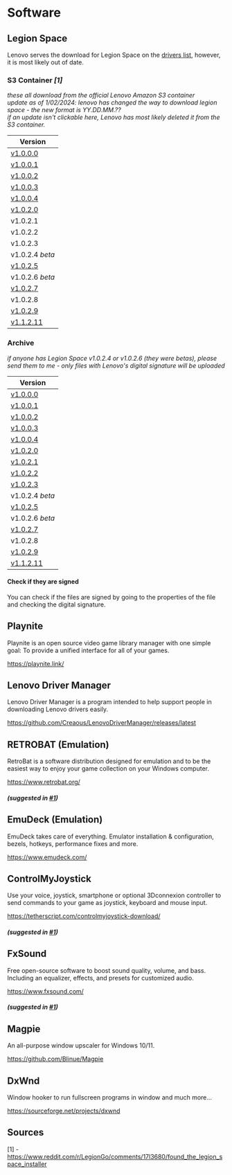 # Software

## Legion Space

Lenovo serves the download for Legion Space on the [drivers list](https://pcsupport.lenovo.com/us/en/products/laptops-and-netbooks/legion-series/legion-go-8apu1/downloads/driver-list/component?name=Software+and+Utilities&id=156BE23F-B536-4320-B35C-2F67EBDD9242), however, it is most likely out of date.

### S3 Container _[1]_

_these all download from the official Lenovo Amazon S3 container_
<br/>
_update as of 1/02/2024: lenovo has changed the way to download legion space - the new format is YY.DD.MM.??_
<br/>
_if an update isn't clickable here, Lenovo has most likely deleted it from the S3 container._

| Version                                                                            |
| ---------------------------------------------------------------------------------- |
| [v1.0.0.0](https://s3.service.lenovo.com/legion/cms/v01.00.00.00/legionspace.exe)  |
| [v1.0.0.1](https://s3.service.lenovo.com/legion/cms/v01.00.00.01/legionspace.exe)  |
| [v1.0.0.2](https://s3.service.lenovo.com/legion/cms/v01.00.00.02/legionspace.exe)  |
| [v1.0.0.3](https://s3.service.lenovo.com/legion/cms/v01.00.00.03/legionspace.exe)  |
| [v1.0.0.4](https://s3.service.lenovo.com/legion/cms/v01.00.00.04/legionspace.exe)  |
| [v1.0.2.0](https://s3.service.lenovo.com/legion/cms/v01.00.02.00/legionspace.exe)  |
| v1.0.2.1                                                                           |
| v1.0.2.2                                                                           |
| v1.0.2.3                                                                           |
| v1.0.2.4 _beta_                                                                    |
| [v1.0.2.5](https://s3.service.lenovo.com/legion/cms/v01.00.02.05/legionspace.exe)  |
| v1.0.2.6 _beta_                                                                    |
| [v1.0.2.7](https://s3.service.lenovo.com/legion/cms/v24.01.31.01/legionspace.exe)  |
| v1.0.2.8                                                                           |
| [v1.0.2.9](https://s3.service.lenovo.com/legion/cms/v24.04.09.01/legionspace.exe)  |
| [v1.1.2.11](https://s3.service.lenovo.com/legion/cms/v24.06.26.01/legionspace.exe) |

### Archive

_if anyone has Legion Space v1.0.2.4 or v1.0.2.6 (they were betas), please send them to me - only files with Lenovo's digital signature will be uploaded_

| Version                                                                                |
| -------------------------------------------------------------------------------------- |
| [v1.0.0.0](https://archive.creaous.net/lenovo/legion-space/v1.0.0.0/legionspace.exe)   |
| [v1.0.0.1](https://archive.creaous.net/lenovo/legion-space/v1.0.0.1/legionspace.exe)   |
| [v1.0.0.2](https://archive.creaous.net/lenovo/legion-space/v1.0.0.2/legionspace.exe)   |
| [v1.0.0.3](https://archive.creaous.net/lenovo/legion-space/v1.0.0.3/legionspace.exe)   |
| [v1.0.0.4](https://archive.creaous.net/lenovo/legion-space/v1.0.0.4/legionspace.exe)   |
| [v1.0.2.0](https://archive.creaous.net/lenovo/legion-space/v1.0.2.0/legionspace.exe)   |
| [v1.0.2.1](https://archive.creaous.net/lenovo/legion-space/v1.0.2.1/legionspace.exe)   |
| [v1.0.2.2](https://archive.creaous.net/lenovo/legion-space/v1.0.2.2/legionspace.exe)   |
| [v1.0.2.3](https://archive.creaous.net/lenovo/legion-space/v1.0.2.3/legionspace.exe)   |
| v1.0.2.4 _beta_                                                                        |
| [v1.0.2.5](https://archive.creaous.net/lenovo/legion-space/v1.0.2.5/legionspace.exe)   |
| v1.0.2.6 _beta_                                                                        |
| [v1.0.2.7](https://archive.creaous.net/lenovo/legion-space/v1.0.2.7/legionspace.exe)   |
| v1.0.2.8                                                                               |
| [v1.0.2.9](https://archive.creaous.net/lenovo/legion-space/v1.0.2.9/legionspace.exe)   |
| [v1.1.2.11](https://archive.creaous.net/lenovo/legion-space/v1.1.2.11/legionspace.exe) |

#### Check if they are signed

You can check if the files are signed by going to the properties of the file and checking the digital signature.

## Playnite

Playnite is an open source video game library manager with one simple goal: To provide a unified interface for all of your games.

https://playnite.link/

## Lenovo Driver Manager

Lenovo Driver Manager is a program intended to help support people in downloading Lenovo drivers easily.

https://github.com/Creaous/LenovoDriverManager/releases/latest

## RETROBAT (Emulation)

RetroBat is a software distribution designed for emulation and to be the easiest way to enjoy your game collection on your Windows computer.

https://www.retrobat.org/

##### (suggested in [#1](https://github.com/Creaous/Legion-Go-Resources/issues/1))

## EmuDeck (Emulation)

EmuDeck takes care of everything. Emulator installation & configuration, bezels, hotkeys, performance fixes and more.

https://www.emudeck.com/

## ControlMyJoystick

Use your voice, joystick, smartphone or optional 3Dconnexion controller to send commands to your game as joystick, keyboard and mouse input.

https://tetherscript.com/controlmyjoystick-download/

##### (suggested in [#1](https://github.com/Creaous/Legion-Go-Resources/issues/1))

## FxSound

Free open-source software to boost sound quality, volume, and bass. Including an equalizer, effects, and presets for customized audio.

https://www.fxsound.com/

##### (suggested in [#1](https://github.com/Creaous/Legion-Go-Resources/issues/1))

## Magpie

An all-purpose window upscaler for Windows 10/11.

https://github.com/Blinue/Magpie

## DxWnd

Window hooker to run fullscreen programs in window and much more...

https://sourceforge.net/projects/dxwnd

## Sources

[1] - https://www.reddit.com/r/LegionGo/comments/17l3680/found_the_legion_space_installer
